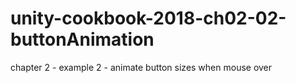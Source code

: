 # unity-cookbook-2018-ch02-02-buttonAnimation
chapter 2 - example 2 - animate button sizes when mouse over

